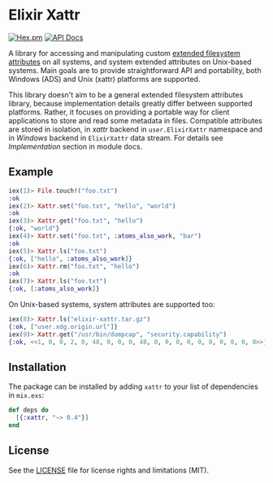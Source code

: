 # Elixir Xattr

[![Hex.pm](https://img.shields.io/hexpm/v/xattr.svg)](https://hex.pm/packages/xattr)
[![API Docs](https://img.shields.io/badge/api-docs-yellow.svg?style=flat)](https://hexdocs.pm/xattr/)

A library for accessing and manipulating custom [extended filesystem attributes](https://en.wikipedia.org/wiki/Extended_file_attributes) on all systems, and system extended attributes on Unix-based systems. Main goals are to provide straightforward API and portability, both Windows (ADS) and Unix (xattr) platforms are supported.

This library doesn't aim to be a general extended filesystem attributes library, because implementation details greatly differ between supported platforms. Rather, it focuses on providing a portable way for client applications to store and read some metadata in files. Compatible attributes are stored in isolation, in *xattr* backend in `user.ElixirXattr` namespace and in *Windows* backend in `ElixirXattr` data stream. For details see *Implementation* section in module docs.

## Example

```elixir
iex(1)> File.touch!("foo.txt")
:ok
iex(2)> Xattr.set("foo.txt", "hello", "world")
:ok
iex(3)> Xattr.get("foo.txt", "hello")
{:ok, "world"}
iex(4)> Xattr.set("foo.txt", :atoms_also_work, "bar")
:ok
iex(5)> Xattr.ls("foo.txt")
{:ok, ["hello", :atoms_also_work]}
iex(6)> Xattr.rm("foo.txt", "hello")
:ok
iex(7)> Xattr.ls("foo.txt")
{:ok, [:atoms_also_work]}
```

On Unix-based systems, system attributes are supported too:

```elixir
iex(8)> Xattr.ls("elixir-xattr.tar.gz")
{:ok, ["user.xdg.origin.url"]}
iex(9)> Xattr.get("/usr/bin/dumpcap", "security.capability")
{:ok, <<1, 0, 0, 2, 0, 48, 0, 0, 0, 48, 0, 0, 0, 0, 0, 0, 0, 0, 0, 0>>}
```

## Installation

The package can be installed by adding `xattr` to your list of dependencies in `mix.exs`:

```elixir
def deps do
  [{:xattr, "~> 0.4"}]
end
```


## License

See the [LICENSE] file for license rights and limitations (MIT).

[LICENSE]: https://github.com/software-mansion-labs/elixir-xattr/blob/master/LICENSE.txt
